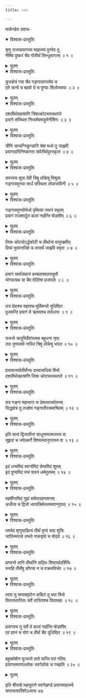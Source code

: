 ```yaml
---
title: ०४७

---
```

मार्कण्डेय उवाच-  

<details open><summary>विश्वास-प्रस्तुतिः</summary>

शृणु राजन्प्रयागस्य माहात्म्यं पुनरेव तु  
नैमिषं पुष्करं चैव गोतीर्थं सिन्धुसागरम् ॥ १ ॥
</details>

<details><summary>मूलम्</summary>

शृणु राजन्प्रयागस्य माहात्म्यं पुनरेव तु  
नैमिषं पुष्करं चैव गोतीर्थं सिन्धुसागरम् ॥ १ ॥
</details>



<details open><summary>विश्वास-प्रस्तुतिः</summary>

कुरुक्षेत्रं गया चैव गङ्गासागरमेव च  
एते चान्ये च बहवो ये च पुण्याः शिलोच्चयाः ॥ २ ॥
</details>

<details><summary>मूलम्</summary>

कुरुक्षेत्रं गया चैव गङ्गासागरमेव च  
एते चान्ये च बहवो ये च पुण्याः शिलोच्चयाः ॥ २ ॥
</details>



<details open><summary>विश्वास-प्रस्तुतिः</summary>

दशतीर्थसहस्राणि त्रिंशत्कोट्यस्तथापरे  
प्रयागे संस्थिता नित्यमेवमाहुर्मनीषिणः ॥ ३ ॥
</details>

<details><summary>मूलम्</summary>

दशतीर्थसहस्राणि त्रिंशत्कोट्यस्तथापरे  
प्रयागे संस्थिता नित्यमेवमाहुर्मनीषिणः ॥ ३ ॥
</details>



<details open><summary>विश्वास-प्रस्तुतिः</summary>

त्रीणि चाप्यग्निकुण्डानि येषां मध्ये तु जाह्नवी  
प्रयागादभिनिष्क्रान्ता सर्वतीर्थपुरस्कृता ॥ ४ ॥
</details>

<details><summary>मूलम्</summary>

त्रीणि चाप्यग्निकुण्डानि येषां मध्ये तु जाह्नवी  
प्रयागादभिनिष्क्रान्ता सर्वतीर्थपुरस्कृता ॥ ४ ॥
</details>



<details open><summary>विश्वास-प्रस्तुतिः</summary>

तपनस्य सुता देवी त्रिषु लोकेषु विश्रुता  
गङ्गायमुनया सार्धं संस्थिता लोकभाविनी ॥ ५ ॥
</details>

<details><summary>मूलम्</summary>

तपनस्य सुता देवी त्रिषु लोकेषु विश्रुता  
गङ्गायमुनया सार्धं संस्थिता लोकभाविनी ॥ ५ ॥
</details>



<details open><summary>विश्वास-प्रस्तुतिः</summary>

गङ्गायमुनयोर्मध्ये पृथिव्या जघनं स्मृतम्  
प्रयागं राजशार्दूल कलां नार्हन्ति षोडशीम् ॥ ६ ॥
</details>

<details><summary>मूलम्</summary>

गङ्गायमुनयोर्मध्ये पृथिव्या जघनं स्मृतम्  
प्रयागं राजशार्दूल कलां नार्हन्ति षोडशीम् ॥ ६ ॥
</details>



<details open><summary>विश्वास-प्रस्तुतिः</summary>

तिस्रः कोट्योऽर्द्धकोटी च तीर्थानां वायुरब्रवीत्  
दिव्यं भुव्यन्तरिक्षे च तत्सर्वं जाह्नवि स्मृता ॥ ७ ॥
</details>

<details><summary>मूलम्</summary>

तिस्रः कोट्योऽर्द्धकोटी च तीर्थानां वायुरब्रवीत्  
दिव्यं भुव्यन्तरिक्षे च तत्सर्वं जाह्नवि स्मृता ॥ ७ ॥
</details>



<details open><summary>विश्वास-प्रस्तुतिः</summary>

प्रयागं समधिष्ठानं कम्बलाश्वतरावुभौ  
भोगवत्यथ या चैव वेदिरेषा प्रजापतेः ॥ ८ ॥
</details>

<details><summary>मूलम्</summary>

प्रयागं समधिष्ठानं कम्बलाश्वतरावुभौ  
भोगवत्यथ या चैव वेदिरेषा प्रजापतेः ॥ ८ ॥
</details>



<details open><summary>विश्वास-प्रस्तुतिः</summary>

तत्र देवाश्च यज्ञाश्च मूर्तिमन्तो युधिष्ठिर  
पूजयन्ति प्रयागं ते ऋषयश्च तपोधनाः ॥ ९ ॥
</details>

<details><summary>मूलम्</summary>

तत्र देवाश्च यज्ञाश्च मूर्तिमन्तो युधिष्ठिर  
पूजयन्ति प्रयागं ते ऋषयश्च तपोधनाः ॥ ९ ॥
</details>



<details open><summary>विश्वास-प्रस्तुतिः</summary>

यजन्ते क्रतुभिर्देवांस्तथा बहुधना नृपाः  
ततः पुण्यतमो नास्ति त्रिषु लोकेषु भारत ॥ १० ॥
</details>

<details><summary>मूलम्</summary>

यजन्ते क्रतुभिर्देवांस्तथा बहुधना नृपाः  
ततः पुण्यतमो नास्ति त्रिषु लोकेषु भारत ॥ १० ॥
</details>



<details open><summary>विश्वास-प्रस्तुतिः</summary>

प्रभावात्सर्वतीर्थेभ्यः प्रभवत्यधिकं विभो  
दशतीर्थसहस्राणि तिस्रः कोट्यस्तथापरे ॥ ११ ॥
</details>

<details><summary>मूलम्</summary>

प्रभावात्सर्वतीर्थेभ्यः प्रभवत्यधिकं विभो  
दशतीर्थसहस्राणि तिस्रः कोट्यस्तथापरे ॥ ११ ॥
</details>



<details open><summary>विश्वास-प्रस्तुतिः</summary>

यत्र गङ्गा महाभागा स देशस्तत्तपोवनम्  
सिद्धक्षेत्रं तु तज्ज्ञेयं गङ्गातीरसमाश्रितम् ॥ १२ ॥
</details>

<details><summary>मूलम्</summary>

यत्र गङ्गा महाभागा स देशस्तत्तपोवनम्  
सिद्धक्षेत्रं तु तज्ज्ञेयं गङ्गातीरसमाश्रितम् ॥ १२ ॥
</details>



<details open><summary>विश्वास-प्रस्तुतिः</summary>

इति सत्यं द्विजातीनां साधूनामात्मजस्य वा  
सुहृदां च जपेत्कर्णे शिष्यस्यानुगतस्य वा ॥ १३ ॥
</details>

<details><summary>मूलम्</summary>

इति सत्यं द्विजातीनां साधूनामात्मजस्य वा  
सुहृदां च जपेत्कर्णे शिष्यस्यानुगतस्य वा ॥ १३ ॥
</details>



<details open><summary>विश्वास-प्रस्तुतिः</summary>

इदं धन्यमिदं स्वर्ग्यमिदं सेव्यमिदं शुभम्  
इदं पुण्यमिदं रम्यं पावनं धर्ममुत्तमम् ॥ १४ ॥
</details>

<details><summary>मूलम्</summary>

इदं धन्यमिदं स्वर्ग्यमिदं सेव्यमिदं शुभम्  
इदं पुण्यमिदं रम्यं पावनं धर्ममुत्तमम् ॥ १४ ॥
</details>



<details open><summary>विश्वास-प्रस्तुतिः</summary>

महर्षीणामिदं गुह्यं सर्वपापप्रणाशनम्  
अधीत्य च द्विजो ध्यायन्निर्मलत्वमवाप्नुयात् ॥ १५ ॥
</details>

<details><summary>मूलम्</summary>

महर्षीणामिदं गुह्यं सर्वपापप्रणाशनम्  
अधीत्य च द्विजो ध्यायन्निर्मलत्वमवाप्नुयात् ॥ १५ ॥
</details>



<details open><summary>विश्वास-प्रस्तुतिः</summary>

यश्चेदं शृणुयान्नित्यं तीर्थं पुण्यं सदा शुचिः  
जातिस्मरत्वं लभते नाकपृष्ठे च मोदते ॥ १६ ॥
</details>

<details><summary>मूलम्</summary>

यश्चेदं शृणुयान्नित्यं तीर्थं पुण्यं सदा शुचिः  
जातिस्मरत्वं लभते नाकपृष्ठे च मोदते ॥ १६ ॥
</details>



<details open><summary>विश्वास-प्रस्तुतिः</summary>

प्राप्यन्ते तानि तीर्थानि सद्भिः शिष्टार्थदर्शिभिः  
स्नाहि तीर्थेषु कौरव्य न च वक्रमतिर्भव ॥ १७ ॥
</details>

<details><summary>मूलम्</summary>

प्राप्यन्ते तानि तीर्थानि सद्भिः शिष्टार्थदर्शिभिः  
स्नाहि तीर्थेषु कौरव्य न च वक्रमतिर्भव ॥ १७ ॥
</details>



<details open><summary>विश्वास-प्रस्तुतिः</summary>

त्वया तु सम्यक्पृष्टेन कथितं तु मया विभो  
पितरस्तारिताः सर्वे तारिताश्च पितामहाः ॥ १८ ॥
</details>

<details><summary>मूलम्</summary>

त्वया तु सम्यक्पृष्टेन कथितं तु मया विभो  
पितरस्तारिताः सर्वे तारिताश्च पितामहाः ॥ १८ ॥
</details>



<details open><summary>विश्वास-प्रस्तुतिः</summary>

प्रयागस्य तु सर्वे ते कलां नार्हन्ति षोडशीम्  
एवं ज्ञानं च योगं च तीर्थं चैव युधिष्ठिर ॥ १९ ॥
</details>

<details><summary>मूलम्</summary>

प्रयागस्य तु सर्वे ते कलां नार्हन्ति षोडशीम्  
एवं ज्ञानं च योगं च तीर्थं चैव युधिष्ठिर ॥ १९ ॥
</details>



<details open><summary>विश्वास-प्रस्तुतिः</summary>

बहुक्लेशेन युज्यन्ते ततो यान्ति परां गतिम्  
प्रयागस्मरणाल्लोकः स्वर्गलोकं च गच्छति ॥ २० ॥
</details>

<details><summary>मूलम्</summary>

बहुक्लेशेन युज्यन्ते ततो यान्ति परां गतिम्  
प्रयागस्मरणाल्लोकः स्वर्गलोकं च गच्छति ॥ २० ॥
</details>


इति श्रीपाद्मे महापुराणे स्वर्गखण्डे प्रयागमाहात्म्ये  
सप्तचत्वारिंशोऽध्यायः ४७